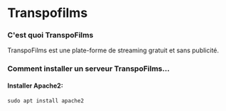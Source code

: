 # Transpofilms

### C'est quoi TranspoFilms

TranspoFilms est une plate-forme de streaming gratuit et sans publicité. 

### Comment installer un serveur TranspoFilms... 

#### Installer Apache2:

```
sudo apt install apache2
```

